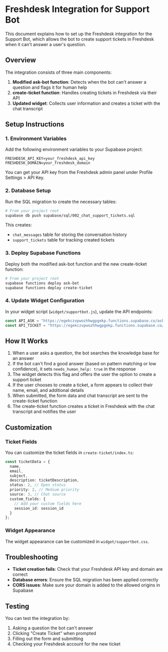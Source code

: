 # Freshdesk Integration for Support Bot

This document explains how to set up the Freshdesk integration for the Support Bot, which allows the bot to create support tickets in Freshdesk when it can't answer a user's question.

## Overview

The integration consists of three main components:

1. **Modified ask-bot function**: Detects when the bot can't answer a question and flags it for human help
2. **create-ticket function**: Handles creating tickets in Freshdesk via their API
3. **Updated widget**: Collects user information and creates a ticket with the chat transcript

## Setup Instructions

### 1. Environment Variables

Add the following environment variables to your Supabase project:

```
FRESHDESK_API_KEY=your_freshdesk_api_key
FRESHDESK_DOMAIN=your_freshdesk_domain
```

You can get your API key from the Freshdesk admin panel under Profile Settings > API Key.

### 2. Database Setup

Run the SQL migration to create the necessary tables:

```bash
# From your project root
supabase db push supabase/sql/002_chat_support_tickets.sql
```

This creates:
- `chat_messages` table for storing the conversation history
- `support_tickets` table for tracking created tickets

### 3. Deploy Supabase Functions

Deploy both the modified ask-bot function and the new create-ticket function:

```bash
# From your project root
supabase functions deploy ask-bot
supabase functions deploy create-ticket
```

### 4. Update Widget Configuration

In your widget script (`widget/supportbot.js`), update the API endpoints:

```javascript
const API_ASK = "https://egekczvpwozhhwgpgekp.functions.supabase.co/ask-bot";
const API_TICKET = "https://egekczvpwozhhwgpgekp.functions.supabase.co/create-ticket";
```

## How It Works

1. When a user asks a question, the bot searches the knowledge base for an answer
2. If the bot can't find a good answer (based on pattern matching or low confidence), it sets `needs_human_help: true` in the response
3. The widget detects this flag and offers the user the option to create a support ticket
4. If the user chooses to create a ticket, a form appears to collect their name, email, and additional details
5. When submitted, the form data and chat transcript are sent to the create-ticket function
6. The create-ticket function creates a ticket in Freshdesk with the chat transcript and notifies the user

## Customization

### Ticket Fields

You can customize the ticket fields in `create-ticket/index.ts`:

```typescript
const ticketData = {
  name,
  email,
  subject,
  description: ticketDescription,
  status: 2, // Open status
  priority: 2, // Medium priority
  source: 3, // Chat source
  custom_fields: {
    // Add your custom fields here
    session_id: session_id
  }
};
```

### Widget Appearance

The widget appearance can be customized in `widget/supportbot.css`.

## Troubleshooting

- **Ticket creation fails**: Check that your Freshdesk API key and domain are correct
- **Database errors**: Ensure the SQL migration has been applied correctly
- **CORS issues**: Make sure your domain is added to the allowed origins in Supabase

## Testing

You can test the integration by:

1. Asking a question the bot can't answer
2. Clicking "Create Ticket" when prompted
3. Filling out the form and submitting
4. Checking your Freshdesk account for the new ticket
